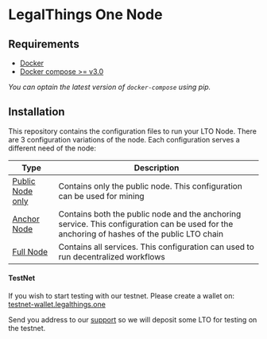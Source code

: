 LegalThings One Node
===

Requirements
---

- [Docker](https://www.docker.com/)
- [Docker compose >= v3.0](https://docs.docker.com/compose/)

_You can optain the latest version of `docker-compose` using pip._


Installation
------------
This repository contains the configuration files to run your LTO Node. There are 3 configuration variations of the node.
Each configuration serves a different need of the node:

|Type                               |Description|
|-----------------------------------|-----------|
|[Public Node only](/public-node)   | Contains only the public node. This configuration can be used for mining |
|[Anchor Node](/anchor-node)        | Contains both the public node and the anchoring service. This configuration can be used for the anchoring of hashes of the public LTO chain |
|[Full Node](/full-node)            | Contains all services. This configuration can used to run decentralized workflows |

 #### TestNet
 If you wish to start testing with our testnet. Please create a wallet on: [testnet-wallet.legalthings.one](https://testnet-wallet.legalthings.one)
 
 Send you address to our [support](mailto:support@legalthings.io) so we will deposit some LTO for testing on the testnet.
